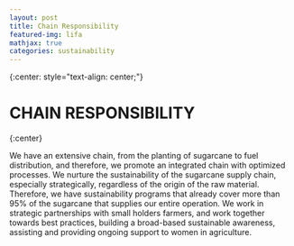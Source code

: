 ```yaml
---
layout: post
title: Chain Responsibility
featured-img: lifa
mathjax: true
categories: sustainability
---
```


{:center: style="text-align: center;"}

# **CHAIN** RESPONSIBILITY
{:center}

We have an extensive chain, from the planting of sugarcane to fuel distribution, and therefore, we promote an integrated chain with optimized processes. We nurture the sustainability of the sugarcane supply chain, especially strategically, regardless of the origin of the raw material. Therefore, we have sustainability programs that already cover more than 95% of the sugarcane that supplies our entire operation. We work in strategic partnerships with small holders farmers, and work together towards best practices, building a broad-based sustainable awareness, assisting and providing ongoing support to women in agriculture.

